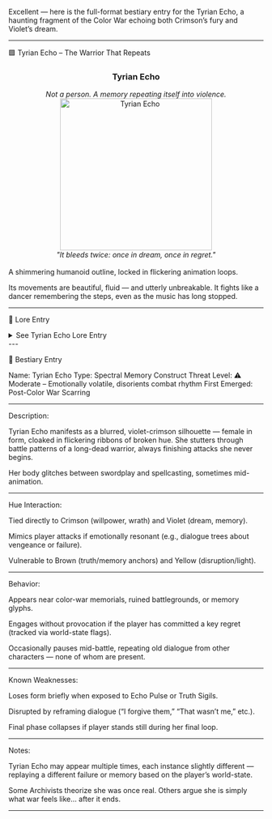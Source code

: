 Excellent — here is the full-format bestiary entry for the Tyrian Echo, a haunting fragment of the Color War echoing both Crimson’s fury and Violet’s dream.


---

🟪 Tyrian Echo – The Warrior That Repeats

<div align="center">
  <h3>Tyrian Echo</h3>
  <i>Not a person. A memory repeating itself into violence.</i><br>
  <img src="../../assets/monsters/tyrian-echo.png" alt="Tyrian Echo" width="300"><br>
  <i>"It bleeds twice: once in dream, once in regret."</i><br><br>
</div>A shimmering humanoid outline, locked in flickering animation loops.

Its movements are beautiful, fluid — and utterly unbreakable. It fights like a dancer remembering the steps, even as the music has long stopped.


---

🧠 Lore Entry

<details><summary>See Tyrian Echo Lore Entry</summary>Recovered field note – “Echoes Along the Violet Scar” by the Prismwalker Serael

> "We found her in the ruins where Violet turned back Crimson. She moved before we saw her. Not teleportation — just… already there."

"I called out, thinking her one of the Order. She paused mid-swing, as if hearing something — then completed the motion."

"She fought like a dream — graceful, haunting, wrong. Spells twisted between Crimson blades and Violet illusions, but not cleanly. Like a child coloring between blood and reverie."

"When I struck her, she shattered into fragments of me. Things I’d said in anger. Places I didn’t go. People I could have saved."

"We left that ruin. She stayed behind. Fighting the memory we brought with us."



</details>
---

📘 Bestiary Entry

Name: Tyrian Echo
Type: Spectral Memory Construct
Threat Level: ⚠️ Moderate – Emotionally volatile, disorients combat rhythm
First Emerged: Post-Color War Scarring


---

Description:

Tyrian Echo manifests as a blurred, violet-crimson silhouette — female in form, cloaked in flickering ribbons of broken hue. She stutters through battle patterns of a long-dead warrior, always finishing attacks she never begins.

Her body glitches between swordplay and spellcasting, sometimes mid-animation.


---

Hue Interaction:

Tied directly to Crimson (willpower, wrath) and Violet (dream, memory).

Mimics player attacks if emotionally resonant (e.g., dialogue trees about vengeance or failure).

Vulnerable to Brown (truth/memory anchors) and Yellow (disruption/light).



---

Behavior:

Appears near color-war memorials, ruined battlegrounds, or memory glyphs.

Engages without provocation if the player has committed a key regret (tracked via world-state flags).

Occasionally pauses mid-battle, repeating old dialogue from other characters — none of whom are present.



---

Known Weaknesses:

Loses form briefly when exposed to Echo Pulse or Truth Sigils.

Disrupted by reframing dialogue (“I forgive them,” “That wasn’t me,” etc.).

Final phase collapses if player stands still during her final loop.



---

Notes:

Tyrian Echo may appear multiple times, each instance slightly different — replaying a different failure or memory based on the player’s world-state.

Some Archivists theorize she was once real. Others argue she is simply what war feels like… after it ends.


---


